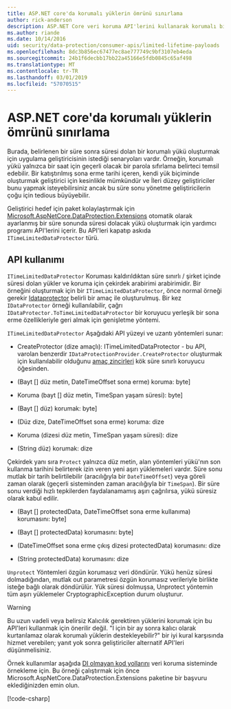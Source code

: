 ```yaml
---
title: ASP.NET core'da korumalı yüklerin ömrünü sınırlama
author: rick-anderson
description: ASP.NET Core veri koruma API'lerini kullanarak korumalı bir yükü ömrünü sınırlama hakkında bilgi edinin.
ms.author: riande
ms.date: 10/14/2016
uid: security/data-protection/consumer-apis/limited-lifetime-payloads
ms.openlocfilehash: 8dc3b856ec67477ec8ae777749c9bf3107eb4eda
ms.sourcegitcommit: 24b1f6decbb17bb22a45166e5fdb0845c65af498
ms.translationtype: MT
ms.contentlocale: tr-TR
ms.lasthandoff: 03/01/2019
ms.locfileid: "57070515"
---
```

# <a name="limit-the-lifetime-of-protected-payloads-in-aspnet-core"></a>ASP.NET core'da korumalı yüklerin ömrünü sınırlama

Burada, belirlenen bir süre sonra süresi dolan bir korumalı yükü oluşturmak için uygulama geliştiricisinin istediği senaryoları vardır. Örneğin, korumalı yükü yalnızca bir saat için geçerli olacak bir parola sıfırlama belirteci temsil edebilir. Bir katıştırılmış sona erme tarihi içeren, kendi yük biçiminde oluşturmak geliştirici için kesinlikle mümkündür ve İleri düzey geliştiriciler bunu yapmak isteyebilirsiniz ancak bu süre sonu yönetme geliştiricilerin çoğu için tedious büyüyebilir.

Geliştirici hedef için paket kolaylaştırmak için [Microsoft.AspNetCore.DataProtection.Extensions](https://www.nuget.org/packages/Microsoft.AspNetCore.DataProtection.Extensions/) otomatik olarak ayarlanmış bir süre sonunda süresi dolacak yükü oluşturmak için yardımcı programı API'lerini içerir. Bu API'leri kapatıp askıda `ITimeLimitedDataProtector` türü.

## <a name="api-usage"></a>API kullanımı

`ITimeLimitedDataProtector` Koruması kaldırıldıktan süre sınırlı / şirket içinde süresi dolan yükler ve koruma için çekirdek arabirimi arabirimidir. Bir örneğini oluşturmak için bir `ITimeLimitedDataProtector`, önce normal örneği gerekir [Idataprotector](xref:security/data-protection/consumer-apis/overview) belirli bir amaç ile oluşturulmuş. Bir kez `IDataProtector` örneği kullanılabilir, çağrı `IDataProtector.ToTimeLimitedDataProtector` bir koruyucu yerleşik bir sona erme özellikleriyle geri almak için genişletme yöntemi.

`ITimeLimitedDataProtector` Aşağıdaki API yüzeyi ve uzantı yöntemleri sunar:

* CreateProtector (dize amaçlı): ITimeLimitedDataProtector - bu API, varolan benzerdir `IDataProtectionProvider.CreateProtector` oluşturmak için kullanılabilir olduğunu [amaç zincirleri](xref:security/data-protection/consumer-apis/purpose-strings) kök süre sınırlı koruyucu öğesinden.

* (Bayt [] düz metin, DateTimeOffset sona erme) koruma: byte]

* Koruma (bayt [] düz metin, TimeSpan yaşam süresi): byte]

* (Bayt [] düz) korumak: byte]

* (Düz dize, DateTimeOffset sona erme) koruma: dize

* Koruma (dizesi düz metin, TimeSpan yaşam süresi): dize

* (String düz) korumak: dize

Çekirdek yanı sıra `Protect` yalnızca düz metin, alan yöntemleri yükü'nın son kullanma tarihini belirterek izin veren yeni aşırı yüklemeleri vardır. Süre sonu mutlak bir tarih belirtilebilir (aracılığıyla bir `DateTimeOffset`) veya göreli zaman olarak (geçerli sisteminden zaman aracılığıyla bir `TimeSpan`). Bir süre sonu verdiği hızlı tepkilerden faydalanamamış aşırı çağrılırsa, yükü süresiz olarak kabul edilir.

* (Bayt [] protectedData, DateTimeOffset sona erme kullanıma) korumasını: byte]

* (Bayt [] protectedData) korumasını: byte]

* (DateTimeOffset sona erme çıkış dizesi protectedData) korumasını: dize

* (String protectedData) korumasını: dize

`Unprotect` Yöntemleri özgün korumasız veri döndürür. Yükü henüz süresi dolmadığından, mutlak out parametresi özgün korumasız verileriyle birlikte isteğe bağlı olarak döndürülür. Yük süresi dolmuşsa, Unprotect yöntemin tüm aşırı yüklemeler CryptographicException durum oluşturur.

>[!WARNING]
> Bu uzun vadeli veya belirsiz Kalıcılık gerektiren yüklerini korumak için bu API'leri kullanmak için önerilir değil. "I için bir ay sonra kalıcı olarak kurtarılamaz olarak korumalı yüklerin destekleyebilir?" bir iyi kural karşısında hizmet verebilen; yanıt yok sonra geliştiriciler alternatif API'leri düşünmelisiniz.

Örnek kullanımlar aşağıda [DI olmayan kod yollarını](xref:security/data-protection/configuration/non-di-scenarios) veri koruma sisteminde örnekleme için. Bu örneği çalıştırmak için önce Microsoft.AspNetCore.DataProtection.Extensions paketine bir başvuru eklediğinizden emin olun.

[!code-csharp[](limited-lifetime-payloads/samples/limitedlifetimepayloads.cs)]
